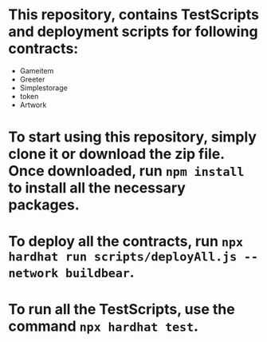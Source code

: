 # This repository, contains TestScripts and deployment scripts for following contracts:
- Gameitem
- Greeter
- Simplestorage
- token
- Artwork

# To start using this repository, simply clone it or download the zip file. Once downloaded, run `npm install` to install all the necessary packages.



# To deploy all the contracts, run `npx hardhat run scripts/deployAll.js --network buildbear`.

# To run all the TestScripts, use the command `npx hardhat test`.

